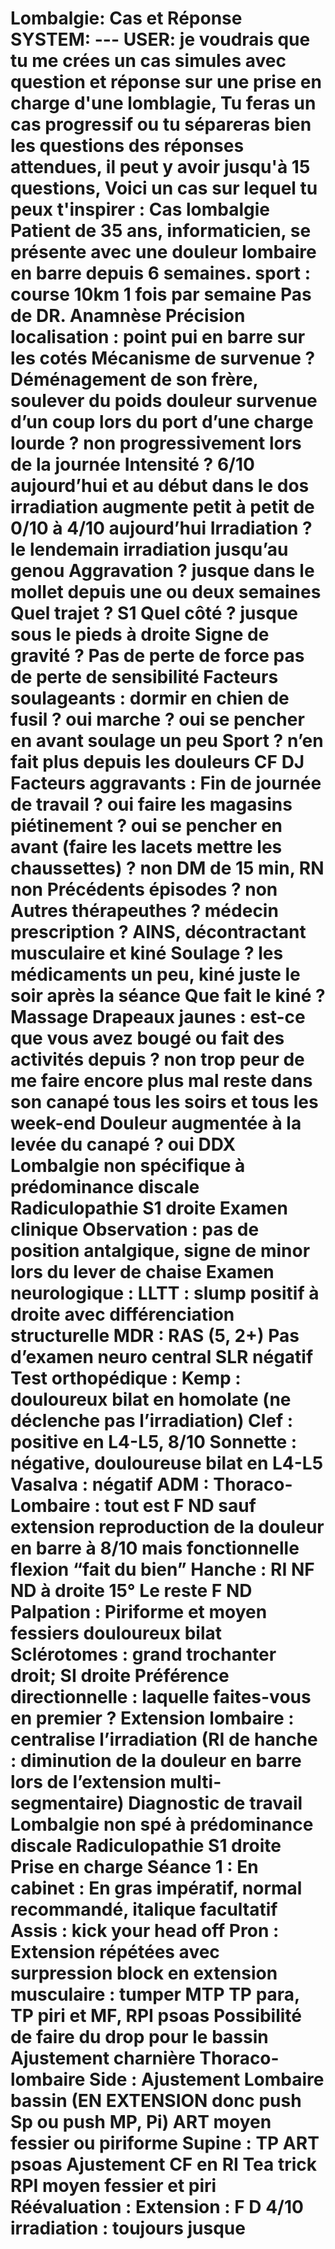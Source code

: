# Lombalgie: Cas et Réponse **SYSTEM**: --- **USER**: je voudrais que tu me crées un cas simules avec question et réponse sur une prise en charge d'une lomblagie, Tu feras un cas progressif ou tu sépareras bien les questions des réponses attendues, il peut y avoir jusqu'à 15 questions, Voici un cas sur lequel tu peux t'inspirer : Cas lombalgie Patient de 35 ans, informaticien, se présente avec une douleur lombaire en barre depuis 6 semaines. sport : course 10km 1 fois par semaine Pas de DR. Anamnèse Précision localisation : point pui en barre sur les cotés Mécanisme de survenue ? Déménagement de son frère, soulever du poids douleur survenue d’un coup lors du port d’une charge lourde ? non progressivement lors de la journée Intensité ? 6/10 aujourd’hui et au début dans le dos irradiation augmente petit à petit de 0/10 à 4/10 aujourd’hui Irradiation ? le lendemain irradiation jusqu’au genou Aggravation ? jusque dans le mollet depuis une ou deux semaines Quel trajet ? S1 Quel côté ? jusque sous le pieds à droite Signe de gravité ? Pas de perte de force pas de perte de sensibilité Facteurs soulageants : dormir en chien de fusil ? oui marche ? oui se pencher en avant soulage un peu Sport ? n’en fait plus depuis les douleurs CF DJ Facteurs aggravants : Fin de journée de travail ? oui faire les magasins piétinement ? oui se pencher en avant (faire les lacets mettre les chaussettes) ? non DM de 15 min, RN non Précédents épisodes ? non Autres thérapeuthes ? médecin prescription ? AINS, décontractant musculaire et kiné Soulage ? les médicaments un peu, kiné juste le soir après la séance Que fait le kiné ? Massage Drapeaux jaunes : est-ce que vous avez bougé ou fait des activités depuis ? non trop peur de me faire encore plus mal reste dans son canapé tous les soirs et tous les week-end Douleur augmentée à la levée du canapé ? oui DDX Lombalgie non spécifique à prédominance discale Radiculopathie S1 droite Examen clinique Observation : pas de position antalgique, signe de minor lors du lever de chaise Examen neurologique : LLTT : slump positif à droite avec différenciation structurelle MDR : RAS (5, 2+) Pas d’examen neuro central SLR négatif Test orthopédique : Kemp : douloureux bilat en homolate (ne déclenche pas l’irradiation) Clef : positive en L4-L5, 8/10 Sonnette : négative, douloureuse bilat en L4-L5 Vasalva : négatif ADM : Thoraco-Lombaire : tout est F ND sauf extension reproduction de la douleur en barre à 8/10 mais fonctionnelle flexion “fait du bien” Hanche : RI NF ND à droite 15° Le reste F ND Palpation : Piriforme et moyen fessiers douloureux bilat Sclérotomes : grand trochanter droit; SI droite Préférence directionnelle : laquelle faites-vous en premier ? Extension lombaire : centralise l’irradiation (RI de hanche : diminution de la douleur en barre lors de l’extension multi-segmentaire) Diagnostic de travail Lombalgie non spé à prédominance discale Radiculopathie S1 droite Prise en charge Séance 1 : En cabinet : En gras impératif, normal recommandé, italique facultatif Assis : kick your head off Pron : Extension répétées avec surpression block en extension musculaire : tumper MTP TP para, TP piri et MF, RPI psoas Possibilité de faire du drop pour le bassin Ajustement charnière Thoraco-lombaire Side : Ajustement Lombaire bassin (EN EXTENSION donc push Sp ou push MP, Pi) ART moyen fessier ou piriforme Supine : TP ART psoas Ajustement CF en RI Tea trick RPI moyen fessier et piri Réévaluation : Extension : F D 4/10 irradiation : toujours jusque